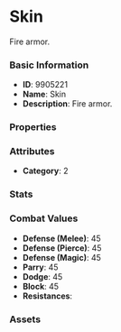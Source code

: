 # Skin

 Fire armor.

### Basic Information

- **ID**: 9905221
- **Name**: Skin
- **Description**:  Fire armor.

### Properties


### Attributes

- **Category**: 2

### Stats


### Combat Values

- **Defense (Melee)**: 45
- **Defense (Pierce)**: 45
- **Defense (Magic)**: 45
- **Parry**: 45
- **Dodge**: 45
- **Block**: 45
- **Resistances**: 

### Assets


